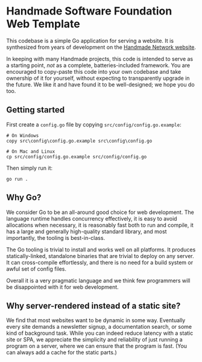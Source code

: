 # Handmade Software Foundation Web Template

This codebase is a simple Go application for serving a website. It is synthesized from years of development on the [Handmade Network website](https://github.com/HandmadeNetwork/hmn).

In keeping with many Handmade projects, this code is intended to serve as a starting point, _not_ as a complete, batteries-included framework. You are encouraged to copy-paste this code into your own codebase and take ownership of it for yourself, without expecting to transparently upgrade in the future. We like it and have found it to be well-designed; we hope you do too.

## Getting started

First create a `config.go` file by copying `src/config/config.go.example`:

```
# On Windows
copy src\config\config.go.example src\config\config.go

# On Mac and Linux
cp src/config/config.go.example src/config/config.go
```

Then simply run it:

```
go run .
```

## Why Go?

We consider Go to be an all-around good choice for web development. The language runtime handles concurrency effectively, it is easy to avoid allocations when necessary, it is reasonably fast both to run and compile, it has a large and generally high-quality standard library, and most importantly, the tooling is best-in-class.

The Go tooling is trivial to install and works well on all platforms. It produces statically-linked, standalone binaries that are trivial to deploy on any server. It can cross-compile effortlessly, and there is no need for a build system or awful set of config files.

Overall it is a very pragmatic language and we think few programmers will be disappointed with it for web development.

## Why server-rendered instead of a static site?

We find that most websites want to be dynamic in some way. Eventually every site demands a newsletter signup, a documentation search, or some kind of background task. While you can indeed reduce latency with a static site or SPA, we appreciate the simplicity and reliability of just running a program on a server, where we can ensure that the program is fast. (You can always add a cache for the static parts.)
